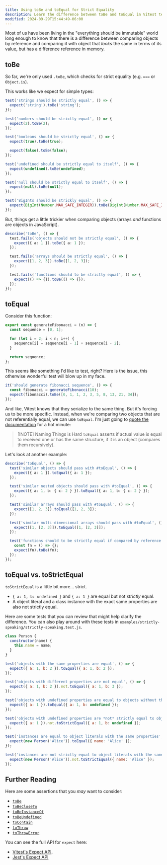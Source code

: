 ```yaml
---
title: Using toBe and toEqual for Strict Equality
description: Learn the difference between toBe and toEqual in Vitest testing.
modified: 2024-09-29T15:44:49-06:00
---
```


Most of us have been living in the "everything should be immutable" world long enough to know that there is a difference between comparing objects by reference and comparing it with object that _looks_ the same in terms of its value, but has a difference reference in memory.

## toBe

So far, we're only used `.toBe`, which checks for strict equality (e.g. `===` or `Object.is`).

This works like we expect for simple types:

```ts
test('strings should be strictly equal', () => {
  expect('string').toBe('string');
});

test('numbers should be strictly equal', () => {
  expect(2).toBe(2);
});

test('booleans should be strictly equal', () => {
  expect(true).toBe(true);

  expect(false).toBe(false);
});

test('undefined should be strictly equal to itself', () => {
  expect(undefined).toBe(undefined);
});

test('null should be strictly equal to itself', () => {
  expect(null).toBe(null);
});

test('BigInts should be strickly equal', () => {
  expect(BigInt(Number.MAX_SAFE_INTEGER)).toBe(BigInt(Number.MAX_SAFE_INTEGER));
});
```

But, things get a little trickier when comparing objects (arrays _and_ functions are objects in JavaScript).

```ts
describe('toBe', () => {
  test.fails('objects should not be strictly equal', () => {
    expect({ a: 1 }).toBe({ a: 1 });
  });

  test.fails('arrays should be strictly equal', () => {
    expect([1, 2, 3]).toBe([1, 2, 3]);
  });

  test.fails('functions should to be strictly equal', () => {
    expect(() => {}).toBe(() => {});
  });
});
```

## toEqual

Consider this function:

```javascript
export const generateFibonacci = (n) => {
  const sequence = [0, 1];

  for (let i = 2; i < n; i++) {
    sequence[i] = sequence[i - 1] + sequence[i - 2];
  }

  return sequence;
};
```

This seems like something I'd like to test, right? Here is the issue, this otherwise wonderful test will blow up in my face.

```javascript
it('should generate fibonacci sequence', () => {
  const fibonacci = generateFibonacci(10);
  expect(fibonacci).toBe([0, 1, 1, 2, 3, 5, 8, 13, 21, 34]);
});
```

And like, Vitest knows that they serialize to the same thing. But it's forcing us to be more specific. Instead, when we're comparing two objects that are not referentially equal, we can use `toEqual`. I'm just going to [quote the documentation](https://vitest.dev/api/expect.html#toequal) for a hot minute:

> \[!NOTE] Naming Things is Hard
> `toEqual` asserts if actual value is equal to received one or has the same structure, if it is an object (compares them recursively).

Let's look at another example:

```ts
describe('toEqual', () => {
  test('similar objects should pass with #toEqual', () => {
    expect({ a: 1 }).toEqual({ a: 1 });
  });

  test('similar nested objects should pass with #toEqual', () => {
    expect({ a: 1, b: { c: 2 } }).toEqual({ a: 1, b: { c: 2 } });
  });

  test('similar arrays should pass with #toEqual', () => {
    expect([1, 2, 3]).toEqual([1, 2, 3]);
  });

  test('similar multi-dimensional arrays should pass with #toEqual', () => {
    expect([1, [2, 3]]).toEqual([1, [2, 3]]);
  });

  test('functions should to be strictly equal if compared by reference', () => {
    const fn = () => {};
    expect(fn).toBe(fn);
  });
});
```

## toEqual vs. toStrictEqual

`toStrictEqual` is a little bit more… strict.

- `{ a: 1, b: undefined }` and `{ a: 1 }` are equal but not _strictly_ equal.
- A object literal and a class instance with the exact same properties are also not strictly equal.

Here are some tests that you can review that might help clarify the difference. You can also play around with these tests in `examples/strictly-speaking/strictly-speaking.test.js`.

```javascript
class Person {
  constructor(name) {
    this.name = name;
  }
}

test('objects with the same properties are equal', () => {
  expect({ a: 1, b: 2 }).toEqual({ a: 1, b: 2 });
});

test('objects with different properties are not equal', () => {
  expect({ a: 1, b: 2 }).not.toEqual({ a: 1, b: 3 });
});

test('objects with undefined properties are equal to objects without those properties', () => {
  expect({ a: 1 }).toEqual({ a: 1, b: undefined });
});

test('objects with undefined properties are *not* strictly equal to objects without those properties', () => {
  expect({ a: 1 }).not.toStrictEqual({ a: 1, b: undefined });
});

test('instances are equal to object literals with the same properties', () => {
  expect(new Person('Alice')).toEqual({ name: 'Alice' });
});

test('instances are not strictly equal to object literals with the same properties', () => {
  expect(new Person('Alice')).not.toStrictEqual({ name: 'Alice' });
});
```

## Further Reading

Here are some assertions that you _may_ want to consider:

- [`toBe`](https://vitest.dev/api/expect.html#tobe)
- [`toBeCloseTo`](https://vitest.dev/api/expect.html#tobecloseto)
- [`toBeInstanceOf`](https://vitest.dev/api/expect.html#tobeinstanceof)
- [`toBeUndefined`](https://vitest.dev/api/expect.html#tobeundefined)
- [`toContain`](https://vitest.dev/api/expect.html#tocontain)
- [`toThrow`](https://vitest.dev/api/expect.html#tothrow)
- [`toThrowError`](https://vitest.dev/api/expect.html#tothrowerror)

You can see the full API for `expect` here:

- [Vitest's Expect API](https://vitest.dev/api/expect.html).
- [Jest's Expect API](https://jestjs.io/docs/expect)

